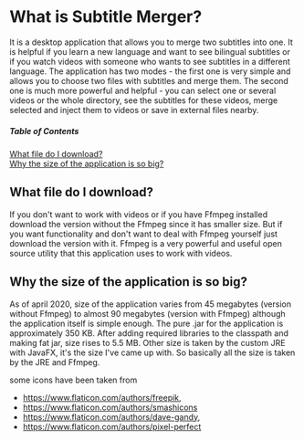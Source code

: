 # What is Subtitle Merger?
It is a desktop application that allows you to merge two subtitles into one. It is helpful if you learn a new language 
and want to see bilingual subtitles or if you watch videos with someone who wants to see subtitles in a different
language. The application has two modes - the first one is very simple and allows you to choose two files with subtitles
and merge them. The second one is much more powerful and helpful - you can select one or several videos or
the whole directory, see the subtitles for these videos, merge selected and inject them to videos or save in external
files nearby.

##### Table of Contents  
[What file do I download?](#what_file)  
[Why the size of the application is so big?](#size)  

<a name="what_file"></a>
## What file do I download?
If you don't want to work with videos or if you have Ffmpeg installed download the version without the Ffmpeg since
it has smaller size. But if you want functionality and don't want to deal with Ffmpeg yourself just download the version
with it.
Ffmpeg is a very powerful and useful open source utility that this application uses to work with videos.

<a name="size"></a>
## Why the size of the application is so big?
As of april 2020, size of the application varies from 45 megabytes (version without Ffmpeg) to almost 90 megabytes
(version with Ffmpeg) although the application itself is simple enough. 
The pure .jar for the application is approximately 350 KB. After adding required libraries to the classpath and making
fat jar, size rises to 5.5 MB. Other size is taken by the custom JRE with JavaFX, it's the size I've came up with.
So basically all the size is taken by the JRE and Ffmpeg.
  

some icons have been taken from
* https://www.flaticon.com/authors/freepik, 
* https://www.flaticon.com/authors/smashicons
* https://www.flaticon.com/authors/dave-gandy,
* https://www.flaticon.com/authors/pixel-perfect